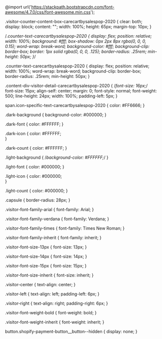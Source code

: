 @import url('https://stackpath.bootstrapcdn.com/font-awesome/4.7.0/css/font-awesome.min.css');

.visitor-counter-content-box-carecartbysalespop-2020 {
    clear: both;
    display: block;
    content: "";
    width: 100%;
    height: 65px;
    margin-top: 10px;
}

/*.counter-text-carecartbysalespop-2020 {
    display: flex;
    position: relative;
    width: 100%;
    background: #fff;
    box-shadow: 0px 2px 8px rgba(0, 0, 0, 0.15);
    word-wrap: break-word;
    background-color: #fff;
    background-clip: border-box;
    border: 1px solid rgba(0, 0, 0, .125);
    border-radius: .25rem;
    min-height: 50px;
}*/

.counter-text-carecartbysalespop-2020 {
    display: flex;
    position: relative;
    width: 100%;
    word-wrap: break-word;
    background-clip: border-box;
    border-radius: .25rem;
    min-height: 50px;
}

.content-div-visitor-detail-carecartbysalespop-2020 {
    /*font-size: 16px;*/
    font-size: 15px;
    align-self: center;
    margin: 0;
    font-style: normal;
    font-weight: 500;
    line-height: 24px;
    width: 100%;
    padding-left: 5px;
}

span.icon-specific-text-carecartbysalespop-2020 {
    color: #FF6666;
}

.dark-background {
    background-color: #000000;
}

.dark-font {
    color: #FFFFFF;
}

.dark-icon {
    color: #FFFFFF;   
}

.dark-count {
    color: #FFFFFF;
}

.light-background {
    /*background-color: #FFFFFF;*/
}

.light-font {
    color: #000000;
}

.light-icon {
    color: #000000;   
}

.light-count {
    color: #000000;
}

.capsule {
    border-radius: 28px;
}

.visitor-font-family-arial {
    font-family: Arial;
}

.visitor-font-family-verdana {
    font-family: Verdana;
}

.visitor-font-family-times {
    font-family: Times New Roman;
}

.visitor-font-family-inherit {
    font-family: inherit;
}

.visitor-font-size-13px {
    font-size: 13px;
}

.visitor-font-size-14px {
    font-size: 14px;
}

.visitor-font-size-15px {
    font-size: 15px;
}

.visitor-font-size-inherit {
    font-size: inherit;
}

.visitor-center {
    text-align: center;
}

.visitor-left {
    text-align: left;
    padding-left: 6px;
}

.visitor-right {
    text-align: right;
    padding-right: 6px;
}

.visitor-font-weight-bold {
    font-weight: bold;
}

.visitor-font-weight-inherit {
    font-weight: inherit;
}

button.shopify-payment-button__button--hidden {
    display: none;
}

